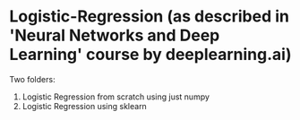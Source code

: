 # Logistic-Regression (as described in 'Neural Networks and Deep Learning' course by deeplearning.ai)

Two folders: 
1. Logistic Regression from scratch using just numpy
2. Logistic Regression using sklearn

